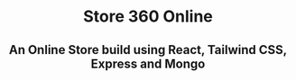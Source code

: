 <div style="text-align:center">

<strong style="font-weight:bold">

# Store 360 Online

</strong>

## An Online Store build using React, Tailwind CSS, Express and Mongo
</div>

